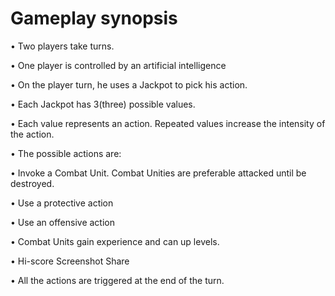 # Gameplay synopsis

• Two players take turns.

• One player is controlled by an artificial intelligence

• On the player turn, he uses a Jackpot to pick his action.

• Each Jackpot has 3(three) possible values.

• Each value represents an action. Repeated values increase the intensity of the action.

• The possible actions are:

• Invoke a Combat Unit. Combat Unities are preferable attacked until be destroyed.

• Use a protective action 

• Use an offensive action

• Combat Units gain experience and can up levels.

• Hi-score Screenshot Share

• All the actions are triggered at the end of the turn.




